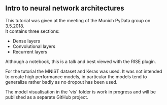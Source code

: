## Intro to neural network architectures

This tutorial was given at the meeting of the Munich PyData group on 3.5.2018.  
It contains three sections:
* Dense layers
* Convolutional layers
* Recurrent layers

Although a notebook, this is a talk and best viewed with the RISE plugin.  

For the tutorial the MNIST dataset and Keras was used. 
It was not intended to create high performance models, in particular the models tend to generalize rather badly as no dropout has been used.  

The model visualisation in the 'vis' folder is work in progress and will be published as a separate GitHub project.  
